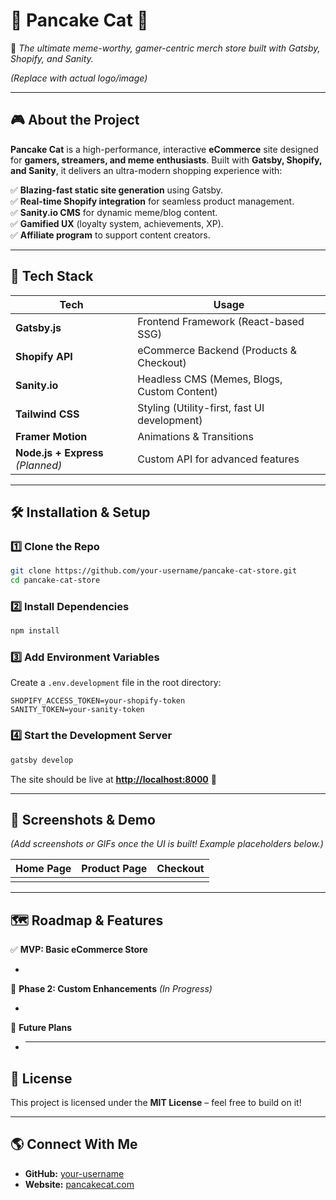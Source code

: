 # **🐾 Pancake Cat 🥞**

🚀 _The ultimate meme-worthy, gamer-centric merch store built with Gatsby, Shopify, and Sanity._

&#x20;_(Replace with actual logo/image)_

---

## **🎮 About the Project**

**Pancake Cat** is a high-performance, interactive **eCommerce** site designed for **gamers, streamers, and meme enthusiasts**. Built with **Gatsby, Shopify, and Sanity**, it delivers an ultra-modern shopping experience with:

✅ **Blazing-fast static site generation** using Gatsby.\
✅ **Real-time Shopify integration** for seamless product management.\
✅ **Sanity.io CMS** for dynamic meme/blog content.\
✅ **Gamified UX** (loyalty system, achievements, XP).\
✅ **Affiliate program** to support content creators.

---

## **🚀 Tech Stack**

| **Tech**                          | **Usage**                                    |
| --------------------------------- | -------------------------------------------- |
| **Gatsby.js**                     | Frontend Framework (React-based SSG)         |
| **Shopify API**                   | eCommerce Backend (Products & Checkout)      |
| **Sanity.io**                     | Headless CMS (Memes, Blogs, Custom Content)  |
| **Tailwind CSS**                  | Styling (Utility-first, fast UI development) |
| **Framer Motion**                 | Animations & Transitions                     |
| **Node.js + Express** _(Planned)_ | Custom API for advanced features             |

---

## **🛠️ Installation & Setup**

### **1️⃣ Clone the Repo**

```bash
git clone https://github.com/your-username/pancake-cat-store.git
cd pancake-cat-store
```

### **2️⃣ Install Dependencies**

```bash
npm install
```

### **3️⃣ Add Environment Variables**

Create a `.env.development` file in the root directory:

```
SHOPIFY_ACCESS_TOKEN=your-shopify-token
SANITY_TOKEN=your-sanity-token
```

### **4️⃣ Start the Development Server**

```bash
gatsby develop
```

The site should be live at [**http://localhost:8000**](http://localhost:8000) 🎉

---

## **📸 Screenshots & Demo**

_(Add screenshots or GIFs once the UI is built! Example placeholders below.)_

| Home Page | Product Page | Checkout |
| --------- | ------------ | -------- |
|           |              |          |

---

## **🗺️ Roadmap & Features**

✅ **MVP: Basic eCommerce Store**

-

🎯 **Phase 2: Custom Enhancements** _(In Progress)_

-

🚀 **Future Plans**

- ***

## **📝 License**

This project is licensed under the **MIT License** – feel free to build on it!

---

## **🌎 Connect With Me**

- **GitHub:** [your-username](https://github.com/your-username)
- **Website:** [pancakecat.com](https://pancakecat.com)
